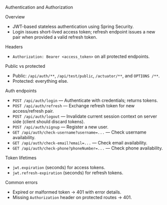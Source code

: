 Authentication and Authorization

Overview

-   JWT-based stateless authentication using Spring Security.
-   Login issues short-lived access token; refresh endpoint issues a new pair when provided a valid refresh token.

Headers

-   `Authorization: Bearer <access_token>` on all protected endpoints.

Public vs protected

-   Public: `/api/auth/**`, `/api/test/public`, `/actuator/**`, and `OPTIONS /**`.
-   Protected: everything else.

Auth endpoints

-   `POST /api/auth/login` — Authenticate with credentials; returns tokens.
-   `POST /api/auth/refresh` — Exchange refresh token for new access/refresh pair.
-   `POST /api/auth/logout` — Invalidate current session context on server side (client should discard tokens).
-   `POST /api/auth/signup` — Register a new user.
-   `GET /api/auth/check-username?username=...` — Check username availability.
-   `GET /api/auth/check-email?email=...` — Check email availability.
-   `GET /api/auth/check-phone?phoneNumber=...` — Check phone availability.

Token lifetimes

-   `jwt.expiration` (seconds) for access tokens.
-   `jwt.refresh-expiration` (seconds) for refresh tokens.

Common errors

-   Expired or malformed token → 401 with error details.
-   Missing `Authorization` header on protected routes → 401.
